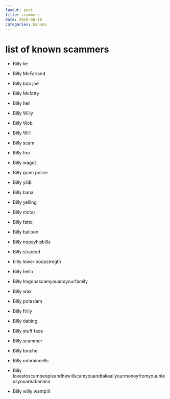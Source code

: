 ```yaml
---
layout: post
title: scammers
date: 2019-06-18
categories: banana
---
```


# list of known scammers
- Billy lie

- Billy McFarland

- Billy bob joe

- Billy Mcfatty

- Billy hell

- Billy Willy

- Billy Wob

- Billy Will

- Billy scam

- Billy foo

- Billy wagot

- Billy gram police

- Billy ylliB

- Billy bana

- Billy yelling

- Billy mcbu

- Billy fatto

- Billy balloon

- Billy nopayhisbills

- Billy stupeed

- billy lower bodystregth

- Billy hello

- Billy Imgonascamyouandyourfamily

- Billy wax

- Billy potasiam

- Billy frilly

- Billy dabing

- Billy stuff face

- Billy.scammer

- Billy touche

- Billy nobraincells

- Billy lovestoscampeopleandhewillscamyouandtakeallyourmoneyfromyouunlessyouareabanana

- Billy willy wantpill
